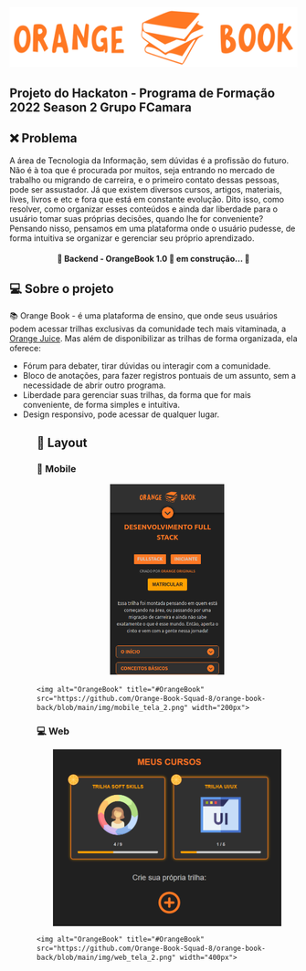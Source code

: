 <p align="center">
  <img alt="BookOrange" title= "#BookOrange" src="https://github.com/Orange-Book-Squad-8/orange-book-back/blob/main/img/logo%20(1).svg".svg>
</p>

<h2>Projeto do Hackaton - Programa de Formação 2022 Season 2 Grupo FCamara</h2>

## :x: Problema

A área de Tecnologia da Informação, sem dúvidas é a profissão do futuro. Não é à toa que é procurada por muitos, seja entrando no mercado de trabalho ou migrando de carreira, e o primeiro contato dessas pessoas, pode ser assustador. Já que existem diversos cursos, artigos, materiais, lives, livros e etc e fora que está em constante evolução. Dito isso, como resolver, como organizar esses conteúdos e ainda dar liberdade para o usuário tomar suas próprias decisões, quando lhe for conveniente? Pensando nisso, pensamos em uma plataforma onde o usuário pudesse, de forma intuitiva se organizar e gerenciar seu próprio aprendizado.

<h4 align="center"> 
	🚧 Backend - OrangeBook 1.0 🚀 em construção... 🚧
</h4>

## 💻 Sobre o projeto

 :books: Orange Book - é uma plataforma de ensino, que onde seus usuários podem acessar trilhas exclusivas da comunidade tech mais vitaminada, a <a href="https://digital.fcamara.com.br/orangejuice">Orange Juice</a>. Mas além de disponibilizar as trilhas de forma organizada, ela oferece:
 
<ul>
  <li>Fórum para debater, tirar dúvidas ou interagir com a comunidade.</li>
  <li>Bloco de anotações, para fazer registros pontuais de um assunto, sem a necessidade de abrir outro programa.</li>
  <li>Liberdade para gerenciar suas trilhas, da forma que for mais conveniente, de forma simples e intuitiva.</li>
  <li>Design responsivo, pode acessar de qualquer lugar.</li>
<ul>
  
## 🎨 Layout
	
### :iphone: Mobile
  <p align="center">
    <img alt="OrangeBook" title="#OrangeBook" src="https://github.com/Orange-Book-Squad-8/orange-book-back/blob/main/img/mobile_tela_1.png" width="200px">
    
    <img alt="OrangeBook" title="#OrangeBook" src="https://github.com/Orange-Book-Squad-8/orange-book-back/blob/main/img/mobile_tela_2.png" width="200px">
  </p>
	
### 💻 Web
  <p align="center" style="display: flex; align-items: flex-start; justify-content: center;">
    <img alt="OrangeBook" title="#OrangeBook" src="https://github.com/Orange-Book-Squad-8/orange-book-back/blob/main/img/web_tela_1.png" width="400px">
    
    <img alt="OrangeBook" title="#OrangeBook" src="https://github.com/Orange-Book-Squad-8/orange-book-back/blob/main/img/web_tela_2.png" width="400px">
  </p>
  

  
 
  
  
  
  
  
  
  
  
  
  
  
  
  
  
  
  
  
  
